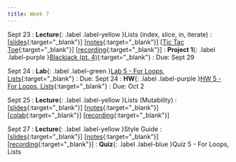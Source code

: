 ```yaml
---
title: Week 7
---
```


Sept 23
: **Lecture**{: .label .label-yellow }Lists (index, slice, in, iterate)
  :  \[[slides](https://docs.google.com/presentation/d/1lqEZYcGr1zkoLSl8T5qNFcgu1zK32ZfalwcfRT_UccY/edit?usp=sharing){:target="_blank"}\] \[[notes](https://docs.google.com/document/d/1XIpgIwvZjG4bXGgeAcSaYmJvrVk_f1_z-sAhTgoqWdY/edit?usp=sharing){:target="_blank"}\] \[[Tic Tac Toe](https://colab.research.google.com/drive/1BF4dHcgRLkviXv5G8mgsp3pzNxCCmjyF?usp=sharing){:target="_blank"}\] \[[recording](https://docs.google.com/document/d/1XIpgIwvZjG4bXGgeAcSaYmJvrVk_f1_z-sAhTgoqWdY/edit?usp=sharing){:target="_blank"}\]
: **Project 1**{: .label .label-purple }[Blackjack (pt. 4)](https://edstem.org/us/courses/61483/lessons/118789){:target="_blank"}
  : Due: Sept 29

Sept 24
: **Lab**{: .label .label-green }[Lab 5 - For Loops, Lists](https://edstem.org/us/courses/61483/lessons/118832){:target="_blank"}
  : Due: Sept 24
: **HW**{: .label .label-purple }[HW 5 - For Loops, Lists](https://edstem.org/us/courses/61483/lessons/118822){:target="_blank"}
  : Due: Oct 2

Sept 25
: **Lecture**{: .label .label-yellow }Lists (Mutability)
  :  \[[slides](https://docs.google.com/document/d/1XIpgIwvZjG4bXGgeAcSaYmJvrVk_f1_z-sAhTgoqWdY/edit?usp=sharing){:target="_blank"}\] \[[notes](https://docs.google.com/document/d/1XIpgIwvZjG4bXGgeAcSaYmJvrVk_f1_z-sAhTgoqWdY/edit?usp=sharing){:target="_blank"}\] \[[colab](https://docs.google.com/document/d/1XIpgIwvZjG4bXGgeAcSaYmJvrVk_f1_z-sAhTgoqWdY/edit?usp=sharing){:target="_blank"}\] \[[recording](https://docs.google.com/document/d/1XIpgIwvZjG4bXGgeAcSaYmJvrVk_f1_z-sAhTgoqWdY/edit?usp=sharing){:target="_blank"}\]

Sept 27
: **Lecture**{: .label .label-yellow }Style Guide
  : \[[slides](https://docs.google.com/presentation/d/1K23XPmJBNbFptp-Hp10q5okEgol0UZ9GkzsmiDELeG4/edit?usp=sharing){:target="_blank"}\] \[[notes](https://docs.google.com/document/d/1IJjjUiPhEPHZesnVaEdN5yEBvxytVrZWZebsNjDpU4M/edit?usp=sharing){:target="_blank"}\] \[[recording](https://docs.google.com/document/d/1XIpgIwvZjG4bXGgeAcSaYmJvrVk_f1_z-sAhTgoqWdY/edit?usp=sharing){:target="_blank"}\]
: **Quiz**{: .label .label-blue }Quiz 5 - For Loops, Lists